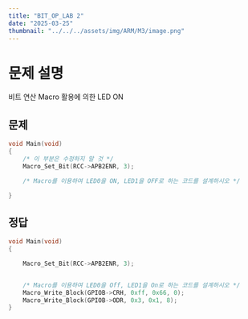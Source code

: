 ```yaml
---
title: "BIT_OP_LAB 2"
date: "2025-03-25"
thumbnail: "../../../assets/img/ARM/M3/image.png"
---
```


# 문제 설명

비트 연산 Macro 활용에 의한 LED ON 

## 문제

```c
void Main(void)
{
	/* 이 부분은 수정하지 말 것 */
	Macro_Set_Bit(RCC->APB2ENR, 3);

	/* Macro를 이용하여 LED0을 ON, LED1을 OFF로 하는 코드를 설계하시오 */

}
```

## 정답
```c 
void Main(void)
{

	Macro_Set_Bit(RCC->APB2ENR, 3);


	/* Macro를 이용하여 LED0을 Off, LED1을 On로 하는 코드를 설계하시오 */
	Macro_Write_Block(GPIOB->CRH, 0xff, 0x66, 0);
	Macro_Write_Block(GPIOB->ODR, 0x3, 0x1, 8);
}
```
